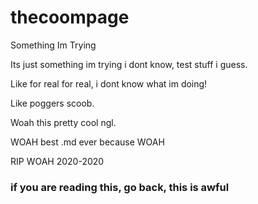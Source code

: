 # thecoompage
Something Im Trying

Its just something im trying i dont know, test stuff i guess.

Like for real for real, i dont know what im doing!

Like poggers scoob.

Woah this pretty cool ngl.

WOAH best .md ever because WOAH

RIP WOAH 2020-2020

### if you are reading this, go back, this is awful
